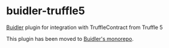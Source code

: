 # buidler-truffle5
[Buidler](http://getbuidler.com) plugin for integration with TruffleContract from Truffle 5

This plugin has been moved to [Buidler's monorepo](https://github.com/nomiclabs/buidler/tree/master/packages/buidler-truffle5).

